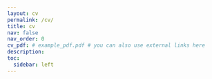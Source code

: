 ```yaml
---
layout: cv
permalink: /cv/
title: cv
nav: false
nav_order: 0
cv_pdf: # example_pdf.pdf # you can also use external links here
description: 
toc:
  sidebar: left
---
```

